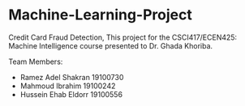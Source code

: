 # Machine-Learning-Project
Credit Card Fraud Detection, This project for the CSCI417/ECEN425: Machine Intelligence course presented to Dr. Ghada Khoriba.

Team Members:

- Ramez Adel Shakran  19100730
- Mahmoud Ibrahim     19100242
- Hussein Ehab Eldorr 19100556
